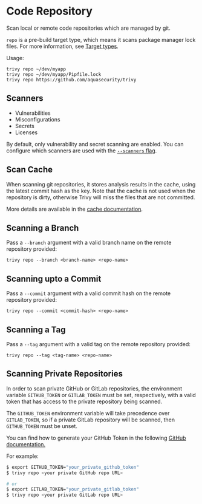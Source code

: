 # Code Repository

Scan local or remote code repositories which are managed by git.

`repo` is a pre-build target type, which means it scans package manager lock files. For more information, see [Target types](../coverage/language/index.md#target-types).

Usage:

```shell
trivy repo ~/dev/myapp
trivy repo ~/dev/myapp/Pipfile.lock
trivy repo https://github.com/aquasecurity/trivy
```

## Scanners

- Vulnerabilities
- Misconfigurations
- Secrets
- Licenses

By default, only vulnerability and secret scanning are enabled. You can configure which scanners are used with the [`--scanners` flag](https://trivy.dev/latest/docs/configuration/others/#enabledisable-scanners).

## Scan Cache
When scanning git repositories, it stores analysis results in the cache, using the latest commit hash as the key.
Note that the cache is not used when the repository is dirty, otherwise Trivy will miss the files that are not committed.

More details are available in the [cache documentation](../configuration/cache.md#scan-cache-backend).

## Scanning a Branch

Pass a `--branch` argument with a valid branch name on the remote repository provided:

```shell
trivy repo --branch <branch-name> <repo-name>
```

## Scanning upto a Commit

Pass a `--commit` argument with a valid commit hash on the remote repository provided:

```shell
trivy repo --commit <commit-hash> <repo-name>
```

## Scanning a Tag

Pass a `--tag` argument with a valid tag on the remote repository provided:

```shell
trivy repo --tag <tag-name> <repo-name>
```

## Scanning Private Repositories
In order to scan private GitHub or GitLab repositories, the environment variable `GITHUB_TOKEN` or `GITLAB_TOKEN` must be set, respectively, with a valid token that has access to the private repository being scanned.

The `GITHUB_TOKEN` environment variable will take precedence over `GITLAB_TOKEN`, so if a private GitLab repository will be scanned, then `GITHUB_TOKEN` must be unset.

You can find how to generate your GitHub Token in the following [GitHub documentation.](https://docs.github.com/en/authentication/keeping-your-account-and-data-secure/creating-a-personal-access-token)

For example:

```bash
$ export GITHUB_TOKEN="your_private_github_token"
$ trivy repo <your private GitHub repo URL>

# or
$ export GITLAB_TOKEN="your_private_gitlab_token"
$ trivy repo <your private GitLab repo URL>
```
